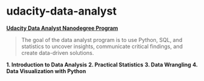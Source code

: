 # udacity-data-analyst
[**Udacity Data Analyst Nanodegree Program**](https://www.udacity.com/course/data-analyst-nanodegree--nd002)

>The goal of the data analyst program is to use Python, SQL, and statistics to uncover insights, communicate critical findings, and create data-driven solutions. 

**1. Introduction to Data Analysis**
**2. Practical Statistics**
**3. Data Wrangling**
**4. Data Visualization with Python**
